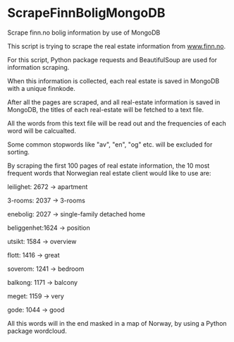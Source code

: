 # ScrapeFinnBoligMongoDB
Scrape finn.no bolig information by use of MongoDB


This script is trying to scrape the real estate information from www.finn.no.

For this script, Python package requests and BeautifulSoup are used for information scraping.

When this information is collected, each real estate is saved in MongoDB with a unique finnkode.

After all the pages are scraped, and all real-estate information is saved in MongoDB, the titles of each real-estate will be fetched to a text file.

All the words from this text file will be read out and the frequencies of each word will be calcualted.

Some common stopwords like "av", "en", "og" etc. will be excluded for sorting.

By scraping the first 100 pages of real estate information, the 10 most frequent words that Norwegian real estate client would like to use are:

leilighet: 2672 -> apartment 

3-rooms: 2037 -> 3-rooms

enebolig: 2027 -> single-family detached home

beliggenhet:1624 -> position

utsikt: 1584 -> overview

flott: 1416 -> great

soverom: 1241 -> bedroom

balkong: 1171 -> balcony

meget: 1159 -> very

gode: 1044 -> good



All this words will in the end masked in a map of Norway, by using a Python package wordcloud.

